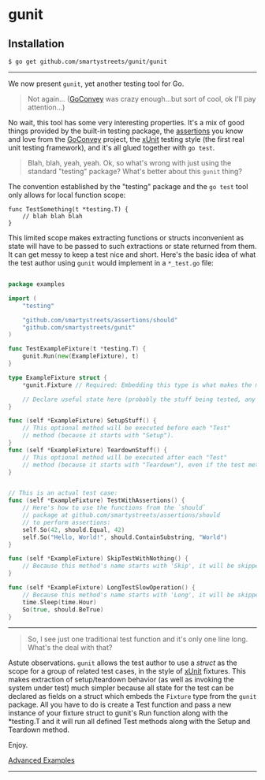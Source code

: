 # gunit

## Installation

```
$ go get github.com/smartystreets/gunit/gunit
```

-------------------------

We now present `gunit`, yet another testing tool for Go.

> Not again... ([GoConvey](http://goconvey.co) was crazy enough...but sort of cool, ok I'll pay attention...)

No wait, this tool has some very interesting properties. It's a mix of good things provided by the built-in testing package, the [assertions](https://github.com/smartystreets/assertions) you know and love from the [GoConvey](http://goconvey.co) project, the [xUnit](https://en.wikipedia.org/wiki/XUnit) testing style (the first real unit testing framework), and it's all glued together with `go test`.

> Blah, blah, yeah, yeah. Ok, so what's wrong with just using the standard "testing" package? What's better about this `gunit` thing?

The convention established by the "testing" package and the `go test` tool only allows for local function scope:

```
func TestSomething(t *testing.T) {
	// blah blah blah
}
```

This limited scope makes extracting functions or structs inconvenient as state will have to be passed to such extractions or state returned from them. It can get messy to keep a test nice and short. Here's the basic idea of what the test author using `gunit` would implement in a `*_test.go` file:

```go

package examples

import (
	"testing"

	"github.com/smartystreets/assertions/should"
	"github.com/smartystreets/gunit"
)

func TestExampleFixture(t *testing.T) {
	gunit.Run(new(ExampleFixture), t)
}

type ExampleFixture struct {
	*gunit.Fixture // Required: Embedding this type is what makes the magic happen.

	// Declare useful state here (probably the stuff being tested, any fakes, etc...).
}

func (self *ExampleFixture) SetupStuff() {
	// This optional method will be executed before each "Test"
	// method (because it starts with "Setup").
}
func (self *ExampleFixture) TeardownStuff() {
	// This optional method will be executed after each "Test"
	// method (because it starts with "Teardown"), even if the test method panics.
}


// This is an actual test case:
func (self *ExampleFixture) TestWithAssertions() {
	// Here's how to use the functions from the `should`
	// package at github.com/smartystreets/assertions/should
	// to perform assertions:
	self.So(42, should.Equal, 42)
	self.So("Hello, World!", should.ContainSubstring, "World")
}

func (self *ExampleFixture) SkipTestWithNothing() {
	// Because this method's name starts with 'Skip', it will be skipped.
}

func (self *ExampleFixture) LongTestSlowOperation() {
	// Because this method's name starts with 'Long', it will be skipped if `go test` is run with the `short` flag.
	time.Sleep(time.Hour)
	So(true, should.BeTrue)
}
```

-------------------------

> So, I see just one traditional test function and it's only one line long. What's the deal with that?

Astute observations. `gunit` allows the test author to use a _struct_ as the scope for a group of related test cases, in the style of [xUnit](https://en.wikipedia.org/wiki/XUnit) fixtures. This makes extraction of setup/teardown behavior (as well as invoking the system under test) much simpler because all state for the test can be declared as fields on a struct which embeds the `Fixture` type from the `gunit` package. All you have to do is create a Test function and pass a new instance of your fixture struct to gunit's Run function along with the *testing.T and it will run all defined Test methods along with the Setup and Teardown method.

Enjoy.

[Advanced Examples](https://github.com/smartystreets/gunit/tree/master/advanced_examples)

----------------------------------------------------------------------------
